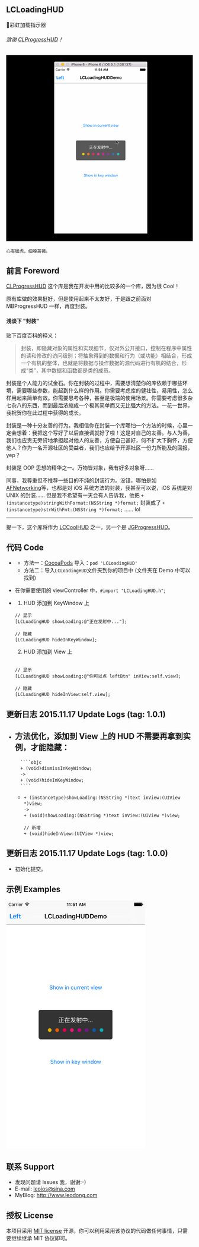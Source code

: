 ## LCLoadingHUD
🌈彩虹加载指示器

###### 致谢 [CLProgressHUD](https://github.com/cleexiang/CLProgressHUD)！

![image](https://github.com/LeoiOS/LCLoadingHUD/blob/master/LCLoadingHUDDemo.gif)

    心有猛虎，细嗅蔷薇。

## 前言 Foreword

[CLProgressHUD](https://github.com/cleexiang/CLProgressHUD) 这个库是我在开发中用的比较多的一个库，因为很 Cool！

原有库做的效果挺好，但是使用起来不太友好，于是跟之前面对 MBProgressHUD 一样，再度封装。

#### 浅谈下 "封装"

贴下百度百科的释义：
> 封装，即隐藏对象的属性和实现细节，仅对外公开接口，控制在程序中属性的读和修改的访问级别；将抽象得到的数据和行为（或功能）相结合，形成一个有机的整体，也就是将数据与操作数据的源代码进行有机的结合，形成“类”，其中数据和函数都是类的成员。

封装是个人能力的试金石。你在封装的过程中，需要想清楚你的库依赖于哪些环境，需要哪些参数，能起到什么样的作用。你需要考虑库的健壮性，易用性，怎么样用起来简单有效。你需要思考各种，甚至是极端的使用场景。你需要考虑很多杂七杂八的东西，而到最后浓缩成一个极其简单而又无比强大的方法。一花一世界，我祝贺你在此过程中获得的成长。

封装是一种十分友善的行为。我相信你在封装一个库哪怕一个方法的时候，心里一定会想着：我把这个写好了以后直接调就好了啦！这是对自己的友善。与人为善，我们也应责无旁贷地承担起对他人的友善，方便自己甚好，何不扩大下胸怀，方便他人？作为一名开源社区的受益者，我们也应给予开源社区一份力所能及的回报，yep？

封装是 OOP 思想的精华之一。万物皆对象，我有好多对象呀……

同事，我尊重但不推荐一些目的不纯的封装行为。没错，哪怕是如 [AFNetworking](https://github.com/AFNetworking/AFNetworking)等，也都是对 iOS 系统方法的封装，我甚至可以说，iOS 系统是对 UNIX 的封装…… 但是我不希望有一天会有人告诉我，他把 `+ (instancetype)stringWithFormat:(NSString *)format;` 封装成了 `+ (instancetype)strWithFmt:(NSString *)format;` …… lol

---

提一下，这个库将作为 [LCCoolHUD](https://github.com/LeoiOS/LCCoolHUD) 之一，另一个是 [JGProgressHUD](https://github.com/JonasGessner/JGProgressHUD)。

## 代码 Code

* 
  - 方法一：[CocoaPods](https://cocoapods.org/) 导入：`pod 'LCLoadingHUD'`
  - 方法二：导入`LCLoadingHUD`文件夹到你的项目中 (文件夹在 Demo 中可以找到)
* 在你需要使用的 viewController 中，`#import "LCLoadingHUD.h"`;
* 
    1. HUD 添加到 KeyWindow 上
    ````objc
    // 显示
    [LCLoadingHUD showLoading:@"正在发射中..."];
    
    // 隐藏
    [LCLoadingHUD hideInKeyWindow];
    ````
    
    2. HUD 添加到 View 上
    ````objc
    
    // 显示
    [LCLoadingHUD showLoading:@"你可以点 leftBtn" inView:self.view];
    
    // 隐藏
    [LCLoadingHUD hideInView:self.view];
    ````


## 更新日志 2015.11.17 Update Logs (tag: 1.0.1)
* 方法优化，添加到 View 上的 HUD 不需要再拿到实例，才能隐藏：
    - 
        ````objc
        + (void)dismissInKeyWindow;
        ->
        + (void)hideInKeyWindow;
        ````
    -
        ````objc
        + (instancetype)showLoading:(NSString *)text inView:(UIView *)view;
        ->
        + (void)showLoading:(NSString *)text inView:(UIView *)view;
        
        // 新增
        + (void)hideInView:(UIView *)view;
        ````

## 更新日志 2015.11.17 Update Logs (tag: 1.0.0)
* 初始化提交。


## 示例 Examples
![image](https://github.com/LeoiOS/LCLoadingHUD/blob/master/LCLoadingHUDDemo.png)


## 联系 Support
* 发现问题请 Issues 我，谢谢:-)
* E-mail: leoios@sina.com
* MyBlog: http://www.leodong.com


## 授权 License
本项目采用 [MIT license](http://opensource.org/licenses/MIT) 开源，你可以利用采用该协议的代码做任何事情，只需要继续继承 MIT 协议即可。
